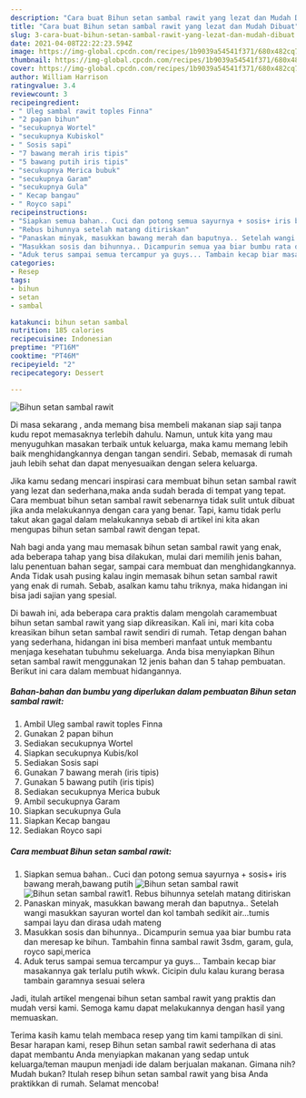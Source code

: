 ```yaml
---
description: "Cara buat Bihun setan sambal rawit yang lezat dan Mudah Dibuat"
title: "Cara buat Bihun setan sambal rawit yang lezat dan Mudah Dibuat"
slug: 3-cara-buat-bihun-setan-sambal-rawit-yang-lezat-dan-mudah-dibuat
date: 2021-04-08T22:22:23.594Z
image: https://img-global.cpcdn.com/recipes/1b9039a54541f371/680x482cq70/bihun-setan-sambal-rawit-foto-resep-utama.jpg
thumbnail: https://img-global.cpcdn.com/recipes/1b9039a54541f371/680x482cq70/bihun-setan-sambal-rawit-foto-resep-utama.jpg
cover: https://img-global.cpcdn.com/recipes/1b9039a54541f371/680x482cq70/bihun-setan-sambal-rawit-foto-resep-utama.jpg
author: William Harrison
ratingvalue: 3.4
reviewcount: 3
recipeingredient:
- " Uleg sambal rawit toples Finna"
- "2 papan bihun"
- "secukupnya Wortel"
- "secukupnya Kubiskol"
- " Sosis sapi"
- "7 bawang merah iris tipis"
- "5 bawang putih iris tipis"
- "secukupnya Merica bubuk"
- "secukupnya Garam"
- "secukupnya Gula"
- " Kecap bangau"
- " Royco sapi"
recipeinstructions:
- "Siapkan semua bahan.. Cuci dan potong semua sayurnya + sosis+ iris bawang merah,bawang putih"
- "Rebus bihunnya setelah matang ditiriskan"
- "Panaskan minyak, masukkan bawang merah dan baputnya.. Setelah wangi masukkan sayuran wortel dan kol tambah sedikit air...tumis sampai layu dan dirasa udah mateng"
- "Masukkan sosis dan bihunnya.. Dicampurin semua yaa biar bumbu rata dan meresap ke bihun. Tambahin finna sambal rawit 3sdm, garam, gula, royco sapi,merica"
- "Aduk terus sampai semua tercampur ya guys... Tambain kecap biar masakannya gak terlalu putih wkwk. Cicipin dulu kalau kurang berasa tambain garamnya sesuai selera"
categories:
- Resep
tags:
- bihun
- setan
- sambal

katakunci: bihun setan sambal 
nutrition: 185 calories
recipecuisine: Indonesian
preptime: "PT16M"
cooktime: "PT46M"
recipeyield: "2"
recipecategory: Dessert

---
```



![Bihun setan sambal rawit](https://img-global.cpcdn.com/recipes/1b9039a54541f371/680x482cq70/bihun-setan-sambal-rawit-foto-resep-utama.jpg)

Di masa  sekarang , anda memang bisa membeli makanan siap saji tanpa kudu repot memasaknya terlebih dahulu. Namun, untuk kita yang mau menyuguhkan masakan terbaik untuk keluarga, maka kamu memang lebih baik menghidangkannya dengan tangan sendiri. Sebab, memasak di rumah jauh lebih sehat dan dapat menyesuaikan dengan selera keluarga.

Jika kamu sedang mencari inspirasi cara membuat bihun setan sambal rawit yang lezat dan sederhana,maka anda sudah berada di tempat yang tepat. Cara membuat bihun setan sambal rawit  sebenarnya tidak sulit untuk dibuat jika anda melakukannya dengan cara yang benar. Tapi, kamu tidak perlu takut akan gagal dalam melakukannya 
sebab di artikel ini kita akan mengupas bihun setan sambal rawit dengan tepat.  



Nah bagi anda yang mau memasak bihun setan sambal rawit yang enak, ada beberapa tahap yang bisa dilakukan, mulai dari memilih jenis bahan, lalu penentuan bahan segar, sampai cara membuat dan menghidangkannya. Anda Tidak usah pusing kalau ingin memasak bihun setan sambal rawit yang enak di rumah. Sebab, asalkan kamu  tahu triknya, maka hidangan ini bisa jadi sajian yang spesial.

Di bawah ini, ada beberapa cara praktis  dalam mengolah caramembuat bihun setan sambal rawit yang siap dikreasikan. Kali ini, mari kita coba kreasikan bihun setan sambal rawit sendiri di rumah. Tetap dengan bahan yang sederhana, hidangan ini bisa memberi manfaat untuk membantu menjaga kesehatan tubuhmu sekeluarga. Anda bisa menyiapkan Bihun setan sambal rawit menggunakan 12 jenis bahan dan 5 tahap pembuatan. Berikut ini cara dalam membuat hidangannya.

<!--inarticleads1-->

##### Bahan-bahan dan bumbu yang diperlukan dalam pembuatan Bihun setan sambal rawit:

1. Ambil  Uleg sambal rawit toples Finna
1. Gunakan 2 papan bihun
1. Sediakan secukupnya Wortel
1. Siapkan secukupnya Kubis/kol
1. Sediakan  Sosis sapi
1. Gunakan 7 bawang merah (iris tipis)
1. Gunakan 5 bawang putih (iris tipis)
1. Sediakan secukupnya Merica bubuk
1. Ambil secukupnya Garam
1. Siapkan secukupnya Gula
1. Siapkan  Kecap bangau
1. Sediakan  Royco sapi




<!--inarticleads2-->

##### Cara membuat Bihun setan sambal rawit:

1. Siapkan semua bahan.. Cuci dan potong semua sayurnya + sosis+ iris bawang merah,bawang putih
<img src="https://img-global.cpcdn.com/steps/925418e7a32a6c63/160x128cq70/bihun-setan-sambal-rawit-langkah-memasak-1-foto.jpg" alt="Bihun setan sambal rawit"><img src="https://img-global.cpcdn.com/steps/92cc56e34337f0f3/160x128cq70/bihun-setan-sambal-rawit-langkah-memasak-1-foto.jpg" alt="Bihun setan sambal rawit">1. Rebus bihunnya setelah matang ditiriskan
1. Panaskan minyak, masukkan bawang merah dan baputnya.. Setelah wangi masukkan sayuran wortel dan kol tambah sedikit air...tumis sampai layu dan dirasa udah mateng
1. Masukkan sosis dan bihunnya.. Dicampurin semua yaa biar bumbu rata dan meresap ke bihun. Tambahin finna sambal rawit 3sdm, garam, gula, royco sapi,merica
1. Aduk terus sampai semua tercampur ya guys... Tambain kecap biar masakannya gak terlalu putih wkwk. Cicipin dulu kalau kurang berasa tambain garamnya sesuai selera




Jadi, itulah artikel mengenai  bihun setan sambal rawit  yang praktis dan mudah versi kami. Semoga kamu dapat melakukannya dengan hasil yang memuaskan. 

Terima kasih kamu telah membaca resep yang tim kami tampilkan di sini. Besar harapan kami, resep  Bihun setan sambal rawit sederhana di atas dapat membantu Anda menyiapkan makanan yang sedap untuk keluarga/teman maupun menjadi ide dalam berjualan makanan. Gimana nih? Mudah bukan? Itulah resep bihun setan sambal rawit yang bisa Anda praktikkan di rumah. Selamat mencoba!

